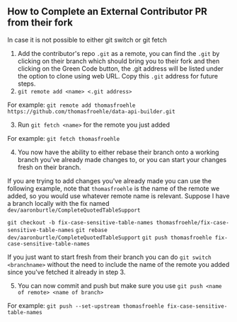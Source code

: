 ## How to Complete an External Contributor PR from their fork

In case it is not possible to either git switch or git fetch

1. Add the contributor's repo `.git` as a remote, you can find the `.git` by clicking on their branch which should bring you to their fork and then clicking on the Green Code button, the .git address will be listed under the option to clone using web URL. Copy this `.git` address for future steps.
2. `git remote add <name> <.git address>`

For example:
`git remote add thomasfroehle https://github.com/thomasfroehle/data-api-builder.git`

3. Run `git fetch <name>` for the remote you just added

For example:
`git fetch thomasfroehle`

4. You now have the ability to either rebase their branch onto a working branch you've already made changes to, or you can start your changes fresh on their branch.

If you are trying to add changes you've already made you can use the following example, note that `thomasfroehle` is the name of the remote we added, so you would use whatever remote name is relevant. Suppose I have a branch locally with the fix named `dev/aaronburtle/CompleteQuotedTableSupport`

`git checkout -b fix-case-sensitive-table-names thomasfroehle/fix-case-sensitive-table-names`
`git rebase dev/aaronburtle/CompleteQuotedTableSupport` 
`git push thomasfroehle fix-case-sensitive-table-names`

If you just want to start fresh from their branch you can do
`git switch <branchname>` without the need to include the name of the remote you added since you've fetched it already in step 3.

5. You can now commit and push but make sure you use
`git push <name of remote> <name of branch>`

For example:
`git push --set-upstream thomasfroehle fix-case-sensitive-table-names`